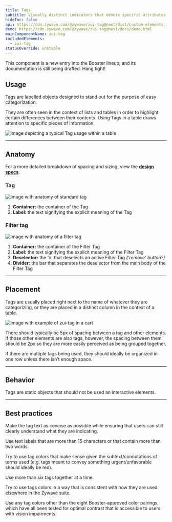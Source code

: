 ```yaml
---
title: Tags
subtitle: Visually distinct indicators that denote specific attributes or states
hideToc: false
api: https://cdn.zywave.com/@zywave/zui-tag@next/dist/custom-elements.json
demo: https://cdn.zywave.com/@zywave/zui-tag@next/docs/demo.html
mainComponentName: zui-tag
includedElements:
  - zui-tag
statusOverride: unstable
---
```

<docs-note>
This component is a new entry into the Booster lineup, and its documentation is still being drafted. Hang tight!
</docs-note>

## **Usage**

Tags are labelled objects designed to stand out for the purpose of easy categorization.

They are often seen in the context of lists and tables in order to highlight certain differences between their contents. Using Tags in a table draws attention to specific pieces of information.

![Image depicting a typical Tag usage within a table](/images/example-tags-in-table.svg)

- - -

## **Anatomy**

For a more detailed breakdown of spacing and sizing, view the **[design specs](https://xd.adobe.com/view/7b1e5072-d6da-4b62-bf9f-6685601fe004-2e4d/)**.

### Tag

![Image with anatomy of standard tag](/images/anatomy-tag.svg)

1. **Container:** the container of the Tag
2. **Label:** the text signifying the explicit meaning of the Tag

<docs-spacer size="small"></docs-spacer>

### Filter tag

![Image with anatomy of a filter tag](/images/anatomy-–-filter-tag.svg)

1. **Container:** the container of the Filter Tag
2. **Label:** the text signifying the explicit meaning of the Filter Tag
3. **Deselector:** the 'x' that deselects an active Filter Tag  *('remove' button?)*
4. **Divider:** the bar that separates the deselector from the main body of the Filter Tag

- - -

## **Placement**

Tags are usually placed right next to the name of whatever they are categorizing, or they are placed in a distinct column in the context of a table.

![Image with example of zui-tag in a cart](/images/example-tags-in-cart.svg)

There should typically be 5px of spacing between a tag and other elements. If those other elements are also tags, however, the spacing between them should be 2px so they are more easily perceived as being grouped together.

If there are multiple tags being used, they should ideally be organized in one row unless there isn’t enough space.

- - -

## **Behavior**

Tags are static objects that should not be used an interactive elements.

- - -

## **Best practices**

<docs-grid columns="2">

<div>

<docs-do>
Make the tag text as concise as possible while ensuring that users can still clearly understand what they are indicating.
</docs-do>

</div>

<div>

<docs-do-not>

Use text labels that are more than 15 characters or that contain more than two words.

</docs-do-not>

</div>

<div>

<docs-do>
Try to use tag colors that make sense given the subtext/connotations of terms used (e.g. tags meant to convey something urgent/unfavorable should ideally be red).
</docs-do>

</div>

<div>

<docs-do-not>

Use more than six tags together at a time.

</docs-do-not>

</div>

<div>

<docs-do>

Try to use tags colors in a way that is consistent with how they are used elsewhere in the Zywave suite.

</docs-do>

</div>

<div>

<docs-do-not>

Use any tag colors other than the eight Booster-approved color pairings, which have all been tested for optimal contrast that is accessible to users with vision impairments.

</docs-do-not>

</div>